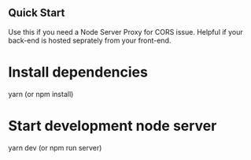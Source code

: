 ## Quick Start
Use this if you need a Node Server Proxy for CORS issue.  Helpful if your back-end is hosted seprately from your front-end.

# Install dependencies

yarn (or npm install)

# Start development node server

yarn dev (or npm run server)


